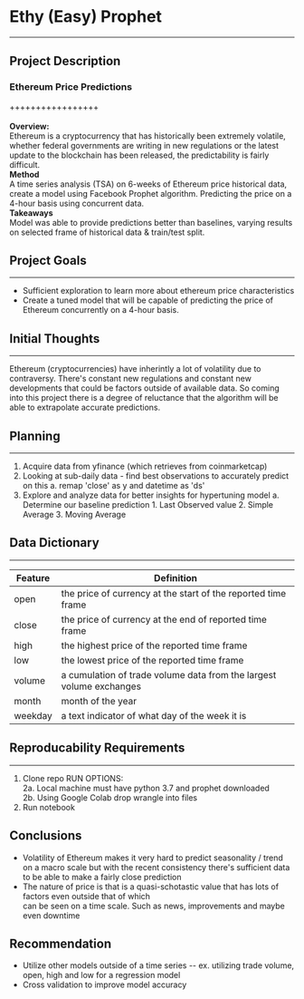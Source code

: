 # Ethy (Easy) Prophet
---
## Project Description
### Ethereum Price Predictions
+++++++++++++++++\
\
**Overview:**\
Ethereum is a cryptocurrency that has historically been extremely volatile, whether federal governments are writing in new regulations or the latest update to the blockchain has been released, the predictability is fairly difficult. \
**Method**\
A time series analysis (TSA) on 6-weeks of Ethereum price historical data, create a model using Facebook Prophet algorithm. Predicting the price on a 4-hour basis using concurrent data.\
**Takeaways**\
Model was able to provide predictions better than baselines, varying results on selected frame of historical data & train/test split.

## Project Goals
---
- Sufficient exploration to learn more about ethereum price characteristics
- Create a tuned model that will be capable of predicting the price of Ethereum concurrently on a 4-hour basis.

## Initial Thoughts
--- 
Ethereum (cryptocurrencies) have inherintly a lot of volatility due to contraversy. There's constant new regulations and constant new developments that could be factors outside of available data. So coming into this project there is a degree of reluctance that the algorithm will be able to extrapolate accurate predictions. 

## Planning
--- 
1. Acquire data from yfinance (which retrieves from coinmarketcap)
2. Looking at sub-daily data - find best observations to accurately predict on this
    a. remap 'close' as y and datetime as 'ds'
3. Explore and analyze data for better insights for hypertuning model
    a. Determine our baseline prediction
        1. Last Observed value
        2. Simple Average
        3. Moving Average

## Data Dictionary
--- 
| Feature        | Definition                                   |
| ---            | ---                                          |
| open  | the price of currency at the start of the reported time frame |
| close | the price of currency at the end of reported time frame |
| high | the highest price of the reported time frame |
| low   | the lowest price of the reported time frame |
| volume  | a cumulation of trade volume data from the largest volume exchanges |
| month   | month of the year |
| weekday   | a text indicator of what day of the week it is |


## Reproducability Requirements
---
1. Clone repo
RUN OPTIONS:\
    2a. Local machine must have python 3.7 and prophet downloaded\
    2b. Using Google Colab drop wrangle into files
3. Run notebook

## Conclusions 
- Volatility of Ethereum makes it very hard to predict seasonality / trend on a macro scale but with the recent
consistency there's sufficient data to be able to make a fairly close prediction
- The nature of price is that is a quasi-schotastic value that has lots of factors even outside that of which\
can be seen on a time scale. Such as news, improvements and maybe even downtime

## Recommendation
- Utilize other models outside of a time series -- ex. utilizing trade volume, open, high and low for a regression model
- Cross validation to improve model accuracy